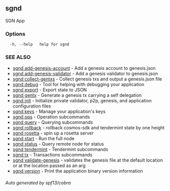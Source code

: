 ## sgnd

SGN App

### Options

```
  -h, --help   help for sgnd
```

### SEE ALSO

* [sgnd add-genesis-account](sgnd_add-genesis-account.md)	 - Add a genesis account to genesis.json
* [sgnd add-genesis-validator](sgnd_add-genesis-validator.md)	 - Add a genesis validator to genesis.json
* [sgnd collect-gentxs](sgnd_collect-gentxs.md)	 - Collect genesis txs and output a genesis.json file
* [sgnd debug](sgnd_debug.md)	 - Tool for helping with debugging your application
* [sgnd export](sgnd_export.md)	 - Export state to JSON
* [sgnd gentx](sgnd_gentx.md)	 - Generate a genesis tx carrying a self delegation
* [sgnd init](sgnd_init.md)	 - Initialize private validator, p2p, genesis, and application configuration files
* [sgnd keys](sgnd_keys.md)	 - Manage your application's keys
* [sgnd ops](sgnd_ops.md)	 - Operation subcommands
* [sgnd query](sgnd_query.md)	 - Querying subcommands
* [sgnd rollback](sgnd_rollback.md)	 - rollback cosmos-sdk and tendermint state by one height
* [sgnd rosetta](sgnd_rosetta.md)	 - spin up a rosetta server
* [sgnd start](sgnd_start.md)	 - Run the full node
* [sgnd status](sgnd_status.md)	 - Query remote node for status
* [sgnd tendermint](sgnd_tendermint.md)	 - Tendermint subcommands
* [sgnd tx](sgnd_tx.md)	 - Transactions subcommands
* [sgnd validate-genesis](sgnd_validate-genesis.md)	 - validates the genesis file at the default location or at the location passed as an arg
* [sgnd version](sgnd_version.md)	 - Print the application binary version information

###### Auto generated by spf13/cobra
